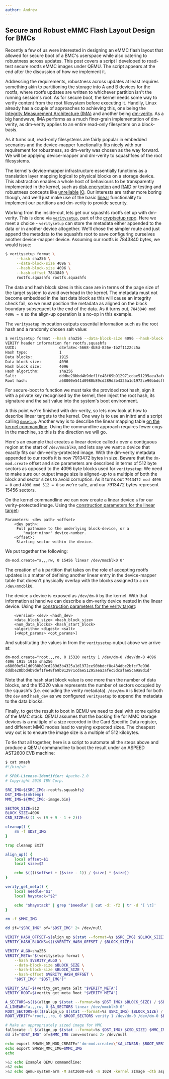 ```yaml
---
author: Andrew
---
```


## Secure and Robust eMMC Flash Layout Design for BMCs

Recently a few of us were interested in designing an eMMC flash layout that
allowed for secure boot of a BMC's userspace while also catering to robustness
across updates. This post covers a script I developed to road-test secure
rootfs eMMC images under QEMU. The script appears at the end after the
discussion of how we implement it.

Addressing the requirements, robustness across updates at least requires
something akin to partitioning the storage into A and B devices for the rootfs,
where rootfs updates are written to whichever partition isn't the running
session's root. As for secure boot, the kernel needs some way to verify content
from the root filesystem before executing it. Handily, Linux already has a
couple of approaches to achieving this, one being the [Integrity Measurement
Architecture
(IMA)](https://git.kernel.org/pub/scm/linux/kernel/git/torvalds/linux.git/tree/security/integrity/ima/Kconfig?h=v5.4#n4)
and another being
[dm-verity](https://git.kernel.org/pub/scm/linux/kernel/git/torvalds/linux.git/tree/Documentation/admin-guide/device-mapper/verity.rst?h=v5.4).
As a big handwave, IMA performs as a much finer-grain implementation of
dm-verity, as dm-verity applies to an entire read-only filesystem on a
block-basis.

As it turns out, read-only filesystems are fairly popular in embedded
scenarios and the device-mapper functionality fits nicely with our requirement
for robustness, so dm-verity was chosen as the way forward. We will be applying
device-mapper and dm-verity to squashfses of the root filesystems.

The kernel's device-mapper infrastructure essentially functions as a
translation layer mapping logical to physical blocks on a storage device. This
abstraction enables a whole host of behaviours to be transparently implemented
in the kernel, such as [disk
encryption](https://git.kernel.org/pub/scm/linux/kernel/git/torvalds/linux.git/tree/Documentation/admin-guide/device-mapper/dm-crypt.rst?h=v5.4)
and
[RAID](https://git.kernel.org/pub/scm/linux/kernel/git/torvalds/linux.git/tree/Documentation/admin-guide/device-mapper/dm-raid.rst?h=v5.4)
or testing and robustness concepts like
[unreliable](https://git.kernel.org/pub/scm/linux/kernel/git/torvalds/linux.git/tree/Documentation/admin-guide/device-mapper/dm-dust.txt?h=v5.4)
[IO](https://git.kernel.org/pub/scm/linux/kernel/git/torvalds/linux.git/tree/Documentation/admin-guide/device-mapper/dm-flakey.rst?h=v5.4).
Our interests are rather more boring though, and we'll just make use of the
basic
[linear](https://git.kernel.org/pub/scm/linux/kernel/git/torvalds/linux.git/tree/Documentation/admin-guide/device-mapper/linear.rst?h=v5.4)
functionality to implement our partitions and dm-verity to provide security.

Working from the inside-out, lets get our squashfs rootfs set up with
dm-verity. This is done via
[`veritysetup`](http://man7.org/linux/man-pages/man8/veritysetup.8.html), part
of the [cryptsetup repo](https://gitlab.com/cryptsetup/cryptsetup). Here we
meet a choice - `veritysetup` can store the metadata either appended to the data
or in another device altogether. We'll chose the simpler route and just append
the metadata to the squashfs root to save configuring ourselves another
device-mapper device. Assuming our rootfs is 7843840 bytes, we would issue:

```sh
$ veritysetup format \
     --hash sha256 \
     --data-block-size 4096 \
     --hash-block-size 4096 \
     --hash-offset 7843840 \
     rootfs.squashfs rootfs.squashfs
```

The data and hash block sizes in this case are in terms of the page size of the
target system to avoid overhead in the kernel. The metadata must not become
embedded in the last data block as this will cause an integrity check fail, so
we must position the metadata as aligned on the block boundary subsequent to
the end of the data. As it turns out, `7843840 mod 4096 = 0` so the align-up
operation is a no-op in this example.

The `veritysetup` invocation outputs essential information such as the root
hash and a randomly chosen salt value:

```sh
$ veritysetup format --hash sha256 --data-block-size 4096 --hash-block-size 4096 --hash-offset 7843840
VERITY header information for rootfs.squashfs
UUID:                   d3efa8ec-5668-4b8d-826e-1b2f1122cc5a
Hash type:              1
Data blocks:            1915
Data block size:        4096
Hash block size:        4096
Hash algorithm:         sha256
Salt:                   dddbe28bbd4b9def1fe48f69b912971cdae51295aea3afec5dcafae5ca9a8d1d
Root hash:              a68000e541d0980b89cd289d3b4325a1d1972ce90bbdcf8e434dbc2bfcf7e996
```

For secure-boot to function we must take the provided root hash, sign it with a
private key recognised by the kernel, then inject the root hash, its signature
and the salt value into the system's boot environment.

A this point we're finished with dm-verity, so lets now look at how to describe
linear targets to the kernel. One way is to use an initrd and a script calling
[`dmsetup`](http://man7.org/linux/man-pages/man8/dmsetup.8.html). Another way
is to describe the linear mapping table [on the kernel
commandline](https://git.kernel.org/pub/scm/linux/kernel/git/torvalds/linux.git/tree/Documentation/admin-guide/device-mapper/dm-init.rst).
Using the commandline approach requires fewer cogs in the machine, so this is
the direction we will go.

Here's an example that creates a linear device called `a` over a contiguous
region at the start of `/dev/mmcblk0`, and lets say we want a device that
exactly fits our dm-verity-protected image. With the dm-verity metadata
appended to our rootfs it is now 7913472 bytes in size. Beware that the
`dm-mod.create` offset and size parameters are described in terms of 512 byte
sectors as opposed to the 4096 byte blocks used for `veritysetup`: We need to
make sure our output image size is aligned-up to a multiple of both the block
and sector sizes to avoid corruption. As it turns out `7913472 mod 4096 = 0`
and `4096 mod 512 = 0` so we're safe, and our 7913472 bytes represent 15456
sectors.

On the kernel commandline we can now create a linear device `a` for our
verity-protected image. Using the [construction parameters for the linear
target](https://git.kernel.org/pub/scm/linux/kernel/git/torvalds/linux.git/tree/Documentation/admin-guide/device-mapper/linear.rst?h=v5.4#n9):

```
Parameters: <dev path> <offset>
    <dev path>:
     Full pathname to the underlying block-device, or a
        "major:minor" device-number.
    <offset>:
     Starting sector within the device.
```

We put together the following:

```
dm-mod.create="a,,,rw, 0 15456 linear /dev/mmcblk0 0"
```

The creation of a `b` partition that takes on the role of accepting rootfs
updates is a matter of defining another linear entry in the device-mapper table
that doesn't physically overlap with the blocks assigned to `a` on
`/dev/mmcblk0`.

The device `a` device is exposed as `/dev/dm-0` by the kernel. With that
information at hand we can describe a dm-verity device nested in the linear
device. Using the [construction parameters for the verity
target](https://git.kernel.org/pub/scm/linux/kernel/git/torvalds/linux.git/tree/Documentation/admin-guide/device-mapper/verity.rst?h=v5.4#n9):

```
    <version> <dev> <hash_dev>
    <data_block_size> <hash_block_size>
    <num_data_blocks> <hash_start_block>
    <algorithm> <digest> <salt>
    [<#opt_params> <opt_params>]
```

And substituting the values in from the `veritysetup` output above we arrive
at:

```
dm-mod.create="root,,,ro, 0 15320 verity 1 /dev/dm-0 /dev/dm-0 4096 4096 1915 1916 sha256 a68000e541d0980b89cd289d3b4325a1d1972ce90bbdcf8e434dbc2bfcf7e996 dddbe28bbd4b9def1fe48f69b912971cdae51295aea3afec5dcafae5ca9a8d1d"
```

Note that the hash start block value is one more than the number of data
blocks, and the 15320 value represents the number of sectors occupied by the
squashfs (i.e. excluding the verity metadata). `/dev/dm-0` is listed for both
the `dev` and `hash_dev` as we configured `veritysetup` to append the metadata
to the data blocks.

Finally, to get the result to boot in QEMU we need to deal with some quirks of
the MMC stack. QEMU assumes that the backing file for MMC storage devices is a
multiple of a size recorded in the Card Specific Data register, and different
MMC modes lead to varying expected sizes. The cheapest way out is to ensure the
image size is a multiple of 512 kilobytes.

To tie that all together, here is a script to automate all the steps above and
produce a QEMU commandline to boot the result under an ASPEED AST2600 EVB
machine:

```sh
$ cat smash
#!/bin/sh

# SPDX-License-Identifier: Apache-2.0
# Copyright 2019 IBM Corp.

SRC_IMG=${SRC_IMG:-rootfs.squashfs}
DST_IMG=$(mktemp)
MMC_IMG=${MMC_IMG:-image.bin}

SECTOR_SIZE=512
BLOCK_SIZE=4096
CSD_SIZE=$((1 << (9 + 9 - 1 + 2)))

cleanup() {
	rm -f $DST_IMG
}

trap cleanup EXIT

align_up() {
	local offset=$1
	local size=$2

	echo $(((($offset + ($size - 1)) / $size) * $size))
}

verity_get_meta() {
	local needle="$1"
	local haystack="$2"

	echo "$haystack" | grep "$needle" | cut -d: -f2 | tr -d '[ \t]'
}

rm -f $MMC_IMG

dd if="$SRC_IMG" of="$DST_IMG" 2> /dev/null

VERITY_HASH_OFFSET=$(align_up $(stat --format=%s $SRC_IMG) $BLOCK_SIZE)
VERITY_HASH_BLOCKS=$(($VERITY_HASH_OFFSET / $BLOCK_SIZE))

VERITY_ALGO=sha256
VERITY_META="$(veritysetup format \
	--hash $VERITY_ALGO \
	--data-block-size $BLOCK_SIZE \
	--hash-block-size $BLOCK_SIZE \
	--hash-offset $VERITY_HASH_OFFSET \
	"$DST_IMG" "$DST_IMG")"

VERITY_SALT=$(verity_get_meta Salt "$VERITY_META")
VERITY_ROOT=$(verity_get_meta Root "$VERITY_META")

A_SECTORS=$(($(align_up $(stat --format=%s $DST_IMG) $BLOCK_SIZE) / $SECTOR_SIZE))
A_LINEAR="a,,,rw, 0 $A_SECTORS linear /dev/mmcblk0 0"
ROOT_SECTORS=$(($(align_up $(stat --format=%s $SRC_IMG) $BLOCK_SIZE) / $SECTOR_SIZE))
ROOT_VERITY="root,,,ro, 0 $ROOT_SECTORS verity 1 /dev/dm-0 /dev/dm-0 $BLOCK_SIZE $BLOCK_SIZE $VERITY_HASH_BLOCKS $(($VERITY_HASH_BLOCKS + 1)) $VERITY_ALGO $VERITY_ROOT $VERITY_SALT"

# Make an appropriately sized image for MMC
fallocate -l $(align_up $(stat --format=%s $DST_IMG) $CSD_SIZE) $MMC_IMG
dd if="$DST_IMG" of=$MMC_IMG conv=notrunc 2> /dev/null

echo export SMASH_DM_MOD_CREATE="'dm-mod.create=\"$A_LINEAR; $ROOT_VERITY\"'"
echo export SMASH_MMC_IMG=$MMC_IMG
echo

>&2 echo Example QEMU commandline:
>&2 echo
>&2 echo qemu-system-arm -M ast2600-evb -m 1024 -kernel zImage -dtb aspeed-ast2600-evb.dtb -nographic -drive file=sd1.img,if=sd,format=raw -drive file=sd2.img,if=sd,format=raw -drive file=\${SMASH_MMC_IMG},if=sd,format=raw -append '"console=ttyS4,1152008n earlyprintk debug $SMASH_DM_MOD_CREATE root=/dev/dm-1"'
```
